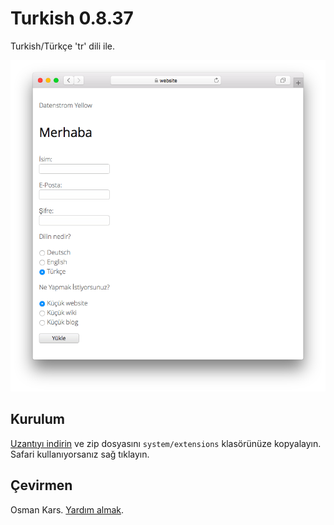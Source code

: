 # Turkish 0.8.37

Turkish/Türkçe 'tr' dili ile.

<p align="center"><img src="turkish-screenshot.png?raw=true" alt="Screenshot"></p>

## Kurulum

[Uzantıyı indirin](https://github.com/datenstrom/yellow-extensions/raw/main/downloads/turkish.zip) ve zip dosyasını `system/extensions` klasörünüze kopyalayın. Safari kullanıyorsanız sağ tıklayın. 

## Çevirmen

Osman Kars. [Yardım almak](https://datenstrom.se/yellow/help/).

